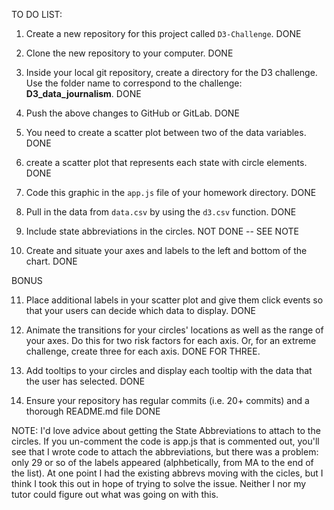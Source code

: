 TO DO LIST: 

1. Create a new repository for this project called `D3-Challenge`. DONE 

2. Clone the new repository to your computer. DONE

3. Inside your local git repository, create a directory for the D3 challenge. Use the folder name to correspond to the challenge: **D3_data_journalism**. DONE

4. Push the above changes to GitHub or GitLab. DONE

5. You need to create a scatter plot between two of the data variables. DONE

6. create a scatter plot that represents each state with circle elements. DONE 

7. Code this graphic in the `app.js` file of your homework directory. DONE

8. Pull in the data from `data.csv` by using the `d3.csv` function. DONE

9. Include state abbreviations in the circles. NOT DONE -- SEE NOTE

10.  Create and situate your axes and labels to the left and bottom of the chart. DONE

BONUS

11. Place additional labels in your scatter plot and give them click events so that your users can decide which data to display. DONE

12. Animate the transitions for your circles' locations as well as the range of your axes. Do this for two risk factors for each axis. Or, for an extreme challenge, create three for each axis. DONE FOR THREE.

13. Add tooltips to your circles and display each tooltip with the data that the user has selected. DONE

14. Ensure your repository has regular commits (i.e. 20+ commits) and a thorough README.md file DONE

NOTE: I'd love advice about getting the State Abbreviations to attach to the circles. If you un-comment the code is app.js that is commented out, you'll see that I wrote code to attach the abbreviations, but there was a problem: only 29 or so of the labels appeared (alphbetically, from MA to the end of the list). At one point I had the existing abbrevs moving with the cicles, but I think I took this out in hope of trying to solve the issue. Neither I nor my tutor could figure out what was going on with this.